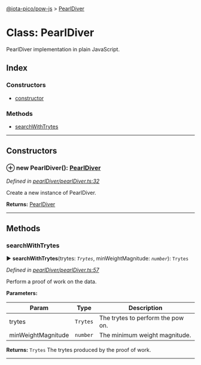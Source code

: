 [@iota-pico/pow-js](../README.md) > [PearlDiver](../classes/pearldiver.md)



# Class: PearlDiver


PearlDiver implementation in plain JavaScript.

## Index

### Constructors

* [constructor](pearldiver.md#constructor)


### Methods

* [searchWithTrytes](pearldiver.md#searchwithtrytes)



---
## Constructors
<a id="constructor"></a>


### ⊕ **new PearlDiver**(): [PearlDiver](pearldiver.md)


*Defined in [pearlDiver/pearlDiver.ts:32](https://github.com/iotaeco/iota-pico-pow-js/blob/f15ad1f/src/pearlDiver/pearlDiver.ts#L32)*



Create a new instance of PearlDiver.




**Returns:** [PearlDiver](pearldiver.md)

---


## Methods
<a id="searchwithtrytes"></a>

###  searchWithTrytes

► **searchWithTrytes**(trytes: *`Trytes`*, minWeightMagnitude: *`number`*): `Trytes`



*Defined in [pearlDiver/pearlDiver.ts:57](https://github.com/iotaeco/iota-pico-pow-js/blob/f15ad1f/src/pearlDiver/pearlDiver.ts#L57)*



Perform a proof of work on the data.


**Parameters:**

| Param | Type | Description |
| ------ | ------ | ------ |
| trytes | `Trytes`   |  The trytes to perform the pow on. |
| minWeightMagnitude | `number`   |  The minimum weight magnitude. |





**Returns:** `Trytes`
The trytes produced by the proof of work.






___


